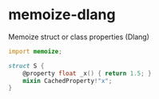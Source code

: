 # memoize-dlang
Memoize struct or class properties (Dlang)

```d
import memoize;

struct S {
    @property float _x() { return 1.5; }
    mixin CachedProperty!"x";
}
```
